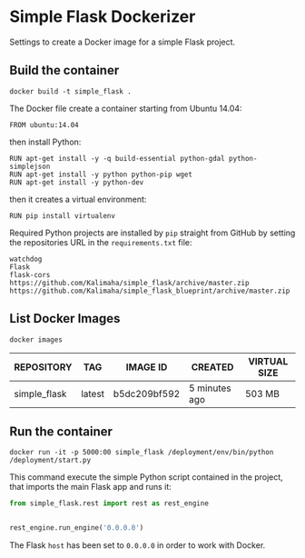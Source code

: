 # Simple Flask Dockerizer
Settings to create a Docker image for a simple Flask project.


## Build the container

```
docker build -t simple_flask .
```

The Docker file create a container starting from Ubuntu 14.04:

```
FROM ubuntu:14.04
```

then install Python:

```
RUN apt-get install -y -q build-essential python-gdal python-simplejson
RUN apt-get install -y python python-pip wget
RUN apt-get install -y python-dev
```

then it creates a virtual environment:

```
RUN pip install virtualenv
```

Required Python projects are installed by ```pip``` straight from GitHub by setting the repositories URL in the 
```requirements.txt``` file:

```
watchdog
Flask
flask-cors
https://github.com/Kalimaha/simple_flask/archive/master.zip
https://github.com/Kalimaha/simple_flask_blueprint/archive/master.zip
```


## List Docker Images

```
docker images
```

|REPOSITORY|TAG|IMAGE ID|CREATED|VIRTUAL SIZE|
|----------|---|--------|-------|------------|
|simple_flask|latest|b5dc209bf592|5 minutes ago|503 MB|

## Run the container

```
docker run -it -p 5000:00 simple_flask /deployment/env/bin/python /deployment/start.py
```

This command execute the simple Python script contained in the project, that imports the main Flask app and runs it:

```python
from simple_flask.rest import rest as rest_engine


rest_engine.run_engine('0.0.0.0')
```

The Flask ```host``` has been set to ```0.0.0.0``` in order to work with Docker.
